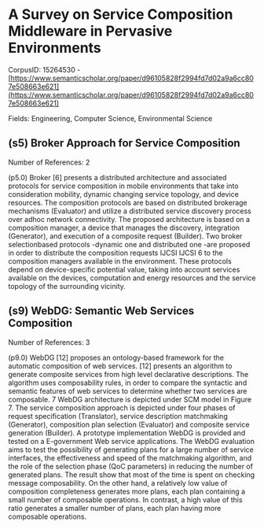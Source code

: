 # A Survey on Service Composition Middleware in Pervasive Environments

CorpusID: 15264530 - [https://www.semanticscholar.org/paper/d96105828f2994fd7d02a9a6cc807e508663e621](https://www.semanticscholar.org/paper/d96105828f2994fd7d02a9a6cc807e508663e621)

Fields: Engineering, Computer Science, Environmental Science

## (s5) Broker Approach for Service Composition
Number of References: 2

(p5.0) Broker [6] presents a distributed architecture and associated protocols for service composition in mobile environments that take into consideration mobility, dynamic changing service topology, and device resources. The composition protocols are based on distributed brokerage mechanisms (Evaluator) and utilize a distributed service discovery process over adhoc network connectivity. The proposed architecture is based on a composition manager, a device that manages the discovery, integration (Generator), and execution of a composite request (Builder). Two broker selectionbased protocols -dynamic one and distributed one -are proposed in order to distribute the composition requests IJCSI IJCSI 6 to the composition managers available in the environment. These protocols depend on device-specific potential value, taking into account services available on the devices, computation and energy resources and the service topology of the surrounding vicinity.
## (s9) WebDG: Semantic Web Services Composition
Number of References: 3

(p9.0) WebDG [12] proposes an ontology-based framework for the automatic composition of web services. [12] presents an algorithm to generate composite services from high level declarative descriptions. The algorithm uses composability rules, in order to compare the syntactic and semantic features of web services to determine whether two services are composable.  7 WebDG architecture is depicted under SCM model in Figure 7. The service composition approach is depicted under four phases of request specification (Translator), service description matchmaking (Generator), composition plan selection (Evaluator) and composite service generation (Builder). A prototype implementation WebDG is provided and tested on a E-government Web service applications. The WebDG evaluation aims to test the possibility of generating plans for a large number of service interfaces, the effectiveness and speed of the matchmaking algorithm, and the role of the selection phase (QoC parameters) in reducing the number of generated plans. The result show that most of the time is spent on checking message composability. On the other hand, a relatively low value of composition completeness generates more plans, each plan containing a small number of composable operations. In contrast, a high value of this ratio generates a smaller number of plans, each plan having more composable operations.
